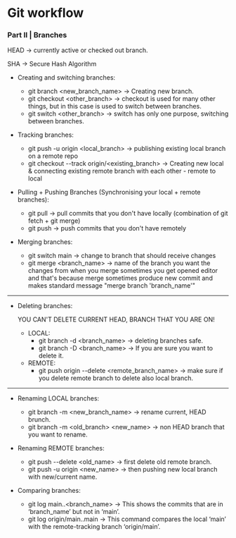 # Git workflow
### Part II |  Branches


HEAD -> currently active or checked out branch.

SHA -> Secure Hash Algorithm
- Creating and switching branches:
    - git branch <new_branch_name> -> Creating new branch.
    - git checkout <other_branch> -> checkout is used for many other things, but in this case is used to switch between branches.
    - git switch <other_branch> -> switch has only one purpose, switching between branches.

- Tracking branches:
    - git push -u origin <local_branch> -> publishing existing local branch on a remote repo
    - git checkout --track origin/<existing_branch> -> Creating new local & connecting existing remote branch with each other - remote to local

- Pulling + Pushing Branches (Synchronising your local + remote branches):
    - git pull -> pull commits that you don't have locally (combination of git fetch + git merge)
    - git push -> push commits that you don't have remotely

- Merging branches:
    - git switch main -> change to branch that should receive changes
    - git merge <branch_name> -> name of the branch you want the changes from
      when you merge sometimes you get opened editor and that's because merge sometimes produce new commit and makes standard message "merge branch 'branch_name'"

-----------------------------------------------------------
- Deleting branches:
    
    YOU CAN'T DELETE CURRENT HEAD, BRANCH THAT YOU ARE ON!
    - LOCAL:
        - git branch -d <branch_name> -> deleting branches safe.
        - git branch -D <branch_name> -> If you are sure you want to delete it.
    - REMOTE:
        - git push origin --delete <remote_branch_name> -> make sure if you delete
          remote branch to delete also local branch.

-----------------------------------------------------------

- Renaming LOCAL branches:
    - git branch -m <new_branch_name> -> rename current, HEAD brunch.
    - git branch -m <old_branch> <new_name> -> non HEAD branch that you want to rename.

- Renaming REMOTE branches:
    - git push --delete <old_name> -> first delete old remote branch.
    - git push -u origin <new_name> -> then pushing new local branch with new/current name.

- Comparing branches:
    - git log main..<branch_name> -> This shows the commits that are in ‘branch_name’
      but not in ‘main’.
    - git log origin/main..main -> This command compares the local ‘main’ with the
      remote-tracking branch ‘origin/main’.
